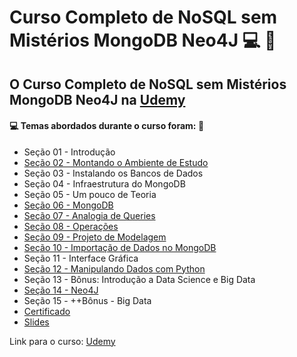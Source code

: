 # Curso Completo de NoSQL sem Mistérios MongoDB Neo4J 💻 :game_die:
## O Curso Completo de NoSQL sem Mistérios MongoDB Neo4J na [Udemy](https://www.udemy.com/course/curso-banco-de-dados-nosql-mongodb-neo4j-redis/)
#### :computer: Temas abordados durante o curso foram: :rocket:
- Seção 01 - Introdução
- [Seção 02 - Montando o Ambiente de Estudo](https://github.com/romulovieira777/Curso_completo_de_NoSQ_sem_misterios_MongoDB_Neo4J/tree/main/Se%C3%A7%C3%A3o%2002%20-%20Montando%20o%20Ambiente%20de%20Estudo)
- Seção 03 - Instalando os Bancos de Dados
- Seção 04 - Infraestrutura do MongoDB
- Seção 05 - Um pouco de Teoria
- [Seção 06 - MongoDB](https://github.com/romulovieira777/Curso_completo_de_NoSQ_sem_misterios_MongoDB_Neo4J/tree/main/Se%C3%A7%C3%A3o%2006%20-%20MongoDB)
- [Seção 07 - Analogia de Queries](https://github.com/romulovieira777/Curso_completo_de_NoSQ_sem_misterios_MongoDB_Neo4J/tree/main/Se%C3%A7%C3%A3o%2007%20-%20Analogia%20de%20Queries)
- [Seção 08 - Operações](https://github.com/romulovieira777/Curso_completo_de_NoSQ_sem_misterios_MongoDB_Neo4J/tree/main/Se%C3%A7%C3%A3o%2008%20-%20Opera%C3%A7%C3%B5es)
- [Seção 09 - Projeto de Modelagem](https://github.com/romulovieira777/Curso_completo_de_NoSQ_sem_misterios_MongoDB_Neo4J/tree/main/Se%C3%A7%C3%A3o%2009%20-%20Projeto%20de%20Modelagem)
- [Seção 10 - Importação de Dados no MongoDB](https://github.com/romulovieira777/Curso_completo_de_NoSQ_sem_misterios_MongoDB_Neo4J/tree/main/Se%C3%A7%C3%A3o%2010%20-%20Importa%C3%A7%C3%A3o%20de%20Dados%20no%20MongoDB)
- Seção 11 - Interface Gráfica
- [Seção 12 - Manipulando Dados com Python](https://github.com/romulovieira777/Curso_completo_de_NoSQ_sem_misterios_MongoDB_Neo4J/tree/main/Se%C3%A7%C3%A3o%2012%20-%20Manipulando%20Dados%20com%20Python)
- Seção 13 - Bônus: Introdução a Data Science e Big Data
- [Seção 14 - Neo4J](https://github.com/romulovieira777/Curso_completo_de_NoSQ_sem_misterios_MongoDB_Neo4J/tree/main/Se%C3%A7%C3%A3o%2014%20-%20Neo4J)
- Seção 15 - ++Bônus - Big Data
- [Certificado](https://github.com/romulovieira777/Curso_completo_de_NoSQ_sem_misterios_MongoDB_Neo4J/tree/main/Certificado)
- [Slides](https://github.com/romulovieira777/Curso_completo_de_NoSQ_sem_misterios_MongoDB_Neo4J/tree/main/Slides)

Link para o curso: [Udemy](https://www.udemy.com/course/curso-banco-de-dados-nosql-mongodb-neo4j-redis/)